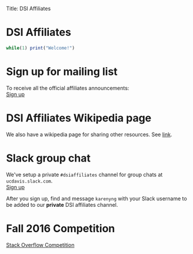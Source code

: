 Title: DSI Affiliates 

# DSI Affiliates 
```R
while(1) print("Welcome!")
```

# Sign up for mailing list
To receive all the official affiliates announcements: <br>
<a href="mailto:sympa@sympa.ucdavis.edu?subject=Subscribe dsiaffiliates FIRSTNAME LASTNAME" class="btn btn-primary btn-md">Sign up</a>

# DSI Affiliates Wikipedia page
We also have a wikipedia page for sharing other resources.
See [link](https://github.com/dsidavis/dsiaffiliates/wiki/).

# Slack group chat 
We've setup a private `#dsiaffiliates` channel for group
chats at `ucdavis.slack.com`. <br>
<a href="https://ucdavis.slack.com/signup" class="btn btn-primary
btn-md">Sign up</a>

After you sign up, find and message `karenyng` with your Slack username 
to be added to our __private__ DSI affiliates channel.

# Fall 2016 Competition 
[Stack Overflow Competition]({filename}../Data/SO/index.html)

